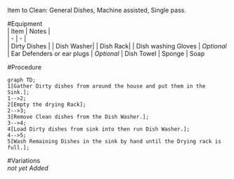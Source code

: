 Item to Clean: General Dishes, Machine assisted, Single pass.


#Equipment  
| Item | Notes |  
| - | - |  
| Dirty Dishes |
| Dish Washer|
| Dish Rack|
| Dish washing Gloves | *Optional*
| Ear Defenders or ear plugs | *Optional*
| Dish Towel
| Sponge
| Soap


#Procedure  
```mermaid
graph TD;
1[Gather Dirty dishes from around the house and put them in the Sink.];
1-->2;
2[Empty the drying Rack];
2-->3;
3[Remove Clean dishes from the Dish Washer.];
3-->4;
4[Load Dirty dishes from sink into then run Dish Washer.];
4-->5;
5[Wash Remaining Dishes in the sink by hand until the Drying rack is full.];

```


#Variations  
*not yet Added*